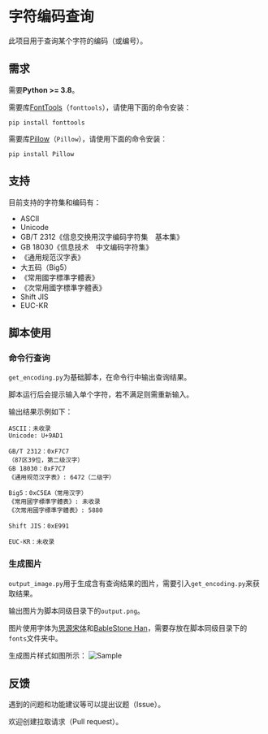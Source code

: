 # 字符编码查询

此项目用于查询某个字符的编码（或编号）。

## 需求

需要**Python >= 3.8**。

需要库[FontTools](https://github.com/fonttools/fonttools)（`fonttools`），请使用下面的命令安装：

``` shell
pip install fonttools
```

需要库[Pillow](https://github.com/python-pillow/Pillow)（`Pillow`），请使用下面的命令安装：

``` shell
pip install Pillow
```

## 支持

目前支持的字符集和编码有：

- ASCII
- Unicode
- GB/T 2312《信息交换用汉字编码字符集　基本集》
- GB 18030《信息技术　中文编码字符集》
- 《通用规范汉字表》
- 大五码（Big5）
- 《常用國字標準字體表》
- 《次常用國字標準字體表》
- Shift JIS
- EUC-KR

## 脚本使用

### 命令行查询

`get_encoding.py`为基础脚本，在命令行中输出查询结果。

脚本运行后会提示输入单个字符，若不满足则需重新输入。

输出结果示例如下：

``` text
ASCII：未收录
Unicode: U+9AD1

GB/T 2312：0xF7C7
（87区39位，第二级汉字）
GB 18030：0xF7C7
《通用规范汉字表》: 6472（二级字）

Big5：0xC5EA（常用汉字）
《常用國字標準字體表》: 未收录
《次常用國字標準字體表》: 5880

Shift JIS：0xE991

EUC-KR：未收录
```

### 生成图片

`output_image.py`用于生成含有查询结果的图片，需要引入`get_encoding.py`来获取结果。

输出图片为脚本同级目录下的`output.png`。

图片使用字体为[思源宋体](https://github.com/adobe-fonts/source-han-serif)和[BableStone Han](https://www.babelstone.co.uk/Fonts/Han.html)，需要存放在脚本同级目录下的`fonts`文件夹中。

生成图片样式如图所示：
![Sample](/character_encoding/sample.png)

## 反馈

遇到的问题和功能建议等可以提出议题（Issue）。

欢迎创建拉取请求（Pull request）。
